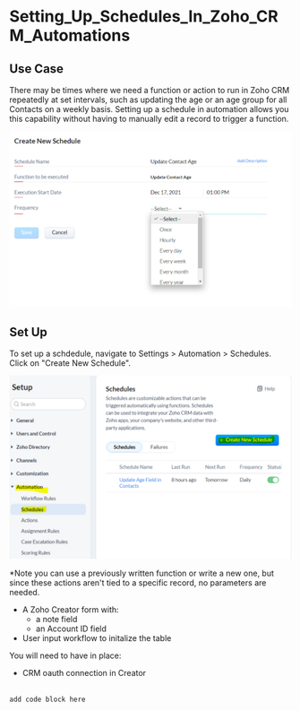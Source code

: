 # Setting_Up_Schedules_In_Zoho_CRM_Automations


## Use Case
There may be times where we need a function or action to run in Zoho CRM repeatedly at set intervals, such as updating the age or an age group for all Contacts on a weekly basis. Setting up a schedule in automation allows you this capability without having to manually edit a record to trigger a function.

<img src="schedule.PNG">


## Set Up

To set up a schdedule, navigate to Settings > Automation > Schedules. Click on "Create New Schedule".

<img src="create.PNG" width="600">

*Note you can use a previously written function or write a new one, but since these actions aren't tied to a specific record, no parameters are needed.


* A Zoho Creator form with:
  * a note field
  * an Account ID field
* User input workflow to initalize the table

You will need to have in place:

* CRM oauth connection in Creator




```

add code block here

```
